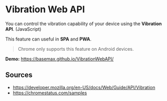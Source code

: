 # Vibration Web API

You can control the vibration capability of your device using the **Vibration API**. (JavaScript)

This feature can useful in **SPA** and **PWA**.

> Chrome only supports this feature on Android devices.

**Demo:** https://basemax.github.io/VibrationWebAPI/

## Sources

- https://developer.mozilla.org/en-US/docs/Web/Guide/API/Vibration
- https://chromestatus.com/samples
